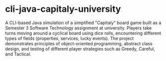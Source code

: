 # cli-java-capitaly-university
A CLI-based Java simulation of a simplified "Capitaly" board game built as a Semester 3 Software Technology assignment at university. Players take turns moving around a cyclical board using dice rolls, encountering different types of fields (properties, services, lucky events). The project demonstrates principles of object-oriented programming, abstract class design, and testing of different player strategies such as Greedy, Careful, and Tactical.
